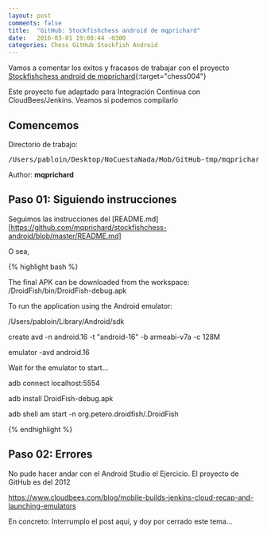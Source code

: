 ```yaml
---
layout: post
comments: false
title:  "GitHub: Stockfishchess android de mqprichard"
date:   2016-03-01 19:08:44 -0300
categories: Chess GitHub Stockfish Android
---
```

Vamos a comentar los exitos y fracasos de trabajar con el proyecto [Stockfishchess android de mqprichard][github-chess-004-stockfishchess-android]{:target="chess004"}

Este proyecto fue adaptado para Integración Continua con CloudBees/Jenkins.
Veamos si podemos compilarlo

## Comencemos

Directorio de trabajo:

<pre>
/Users/pabloin/Desktop/NoCuestaNada/Mob/GitHub-tmp/mqprichard
</pre>

Author: **mqprichard**

## Paso 01: Siguiendo instrucciones

Seguimos las instrucciones del [README.md][https://github.com/mqprichard/stockfishchess-android/blob/master/README.md]

O sea,

{% highlight bash %}

The final APK can be downloaded from the workspace: /DroidFish/bin/DroidFish-debug.apk

To run the application using the Android emulator:

/Users/pabloin/Library/Android/sdk

create avd -n android.16 -t "android-16" -b armeabi-v7a -c 128M

emulator -avd android.16

Wait for the emulator to start...

adb connect localhost:5554

adb install DroidFish-debug.apk

adb shell am start -n org.petero.droidfish/.DroidFish

{% endhighlight %}



## Paso 02: Errores

No pude hacer andar con el Android Studio el Ejercicio.
El proyecto de GitHub es del 2012

https://www.cloudbees.com/blog/mobile-builds-jenkins-cloud-recap-and-launching-emulators

En concreto: Interrumplo el post aqui, y doy por cerrado este tema... 


[github-chess-001-droidfish]:                https://github.com/peterosterlund2/droidfish
[github-chess-002-droidfishchess_android]:   https://github.com/elitecoder/droidfishchess_android
[github-chess-003-stockfishchess-ios]:       https://github.com/elitecoder/stockfishchess-ios
[github-chess-004-stockfishchess-android]:   https://github.com/mqprichard/stockfishchess-android
